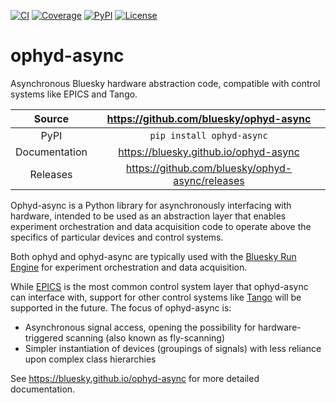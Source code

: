 [![CI](https://github.com/bluesky/ophyd-async/actions/workflows/ci.yml/badge.svg)](https://github.com/bluesky/ophyd-async/actions/workflows/ci.yml)
[![Coverage](https://codecov.io/gh/bluesky/ophyd-async/branch/main/graph/badge.svg)](https://codecov.io/gh/bluesky/ophyd-async)
[![PyPI](https://img.shields.io/pypi/v/ophyd-async.svg)](https://pypi.org/project/ophyd-async)
[![License](https://img.shields.io/badge/License-BSD_3--Clause-blue.svg)](https://opensource.org/license/BSD-3-Clause)

# ophyd-async

Asynchronous Bluesky hardware abstraction code, compatible with control systems like EPICS and Tango.

|    Source     |     <https://github.com/bluesky/ophyd-async>      |
| :-----------: | :-----------------------------------------------: |
|     PyPI      |             `pip install ophyd-async`             |
| Documentation |      <https://bluesky.github.io/ophyd-async>      |
|   Releases    | <https://github.com/bluesky/ophyd-async/releases> |

Ophyd-async is a Python library for asynchronously interfacing with hardware, intended to
be used as an abstraction layer that enables experiment orchestration and data acquisition code to operate above the specifics of particular devices and control
systems.

Both ophyd and ophyd-async are typically used with the [Bluesky Run Engine][] for experiment orchestration and data acquisition.

While [EPICS][] is the most common control system layer that ophyd-async can interface with, support for other control systems like [Tango][] will be supported in the future. The focus of ophyd-async is:

* Asynchronous signal access, opening the possibility for hardware-triggered scanning (also known as fly-scanning)
* Simpler instantiation of devices (groupings of signals) with less reliance upon complex class hierarchies

[Bluesky Run Engine]: http://blueskyproject.io/bluesky
[EPICS]: http://www.aps.anl.gov/epics/
[Tango]: https://www.tango-controls.org/

<!-- README only content. Anything below this line won't be included in index.md -->

See https://bluesky.github.io/ophyd-async for more detailed documentation.
